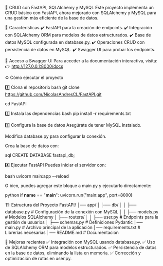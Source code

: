 🚀 CRUD con FastAPI, SQLAlchemy y MySQL
Este proyecto implementa un CRUD básico con FastAPI, ahora mejorado con SQLAlchemy y MySQL para una gestión más eficiente de la base de datos.

📌 Características
✔️ FastAPI para la creación de endpoints. ✔️ Integración con SQLAlchemy ORM para modelos de datos estructurados. ✔️ Base de datos MySQL configurada en database.py. ✔️ Operaciones CRUD con persistencia de datos en MySQL. ✔️ Swagger UI para probar los endpoints.

🔗 Acceso a Swagger UI
Para acceder a la documentación interactiva, visita: 👉 http://127.0.0.1:8000/docs

⚙️ Cómo ejecutar el proyecto

1️⃣ Clona el repositorio
bash
git clone https://github.com/NicolasAndresCL/FastAPI.git

cd FastAPI

2️⃣ Instala las dependencias
bash
pip install -r requirements.txt

3️⃣ Configura la base de datos
Asegúrate de tener MySQL instalado.

Modifica database.py para configurar la conexión.

Crea la base de datos con:

sql
CREATE DATABASE fastapi_db;

4️⃣ Ejecutar FastAPI
Puedes iniciar el servidor con:

bash
uvicorn main:app --reload

O bien, puedes agregar este bloque a main.py y ejecutarlo directamente:

python
if __name__ == "__main__":
    uvicorn.run("main:app", port=8000)

🏗️ Estructura del Proyecto
FastAPI/
│── app/
│   ├── db/
│   │   ├── database.py  # Configuración de la conexión con MySQL
│   │   ├── models.py    # Modelos SQLAlchemy
│   ├── routers/
│   │   ├── user.py      # Endpoints para la gestión de usuarios
│   ├── schemas.py       # Definiciones Pydantic
│── main.py              # Archivo principal de la aplicación
│── requirements.txt      # Librerías necesarias
│── README.md            # Documentación

📢 Mejoras recientes
✅ Integración con MySQL usando database.py. ✅ Uso de SQLAlchemy ORM para modelos estructurados. ✅ Persistencia de datos en la base de datos, eliminando la lista en memoria. ✅ Corrección y optimización de rutas en user.py.
